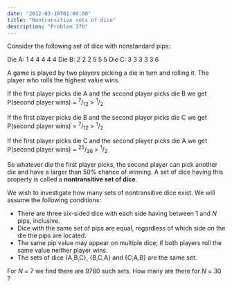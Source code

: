 ```yaml
---
date: "2012-03-18T01:00:00"
title: "Nontransitive sets of dice"
description: "Problem 376"
---
```


<p>
Consider the following set of dice with nonstandard pips:
</p>
<p>
Die A: 1 4 4 4 4 4
Die B: 2 2 2 5 5 5
Die C: 3 3 3 3 3 6</p>
<p>
A game is played by two players picking a die in turn and rolling it. The player who rolls the highest value wins.
</p>
<p>
If the first player picks die A and the second player picks die B we get
P(second player wins) = <sup>7</sup>/<sub>12</sub> &gt; <sup>1</sup>/<sub>2</sub></p>
<p>
If the first player picks die B and the second player picks die C we get
P(second player wins) = <sup>7</sup>/<sub>12</sub> &gt; <sup>1</sup>/<sub>2</sub></p>
<p>
If the first player picks die C and the second player picks die A we get
P(second player wins) = <sup>25</sup>/<sub>36</sub> &gt; <sup>1</sup>/<sub>2</sub></p>
<p>
So whatever die the first player picks, the second player can pick another die and have a larger than 50% chance of winning.
A set of dice having this property is called a <b>nontransitive set of dice</b>.
</p>
<p>
We wish to investigate how many sets of nontransitive dice exist. We will assume the following conditions:</p><ul><li>There are three six-sided dice with each side having between 1 and <var>N</var> pips, inclusive.</li>
<li>Dice with the same set of pips are equal, regardless of which side on the die the pips are located.</li>
<li>The same pip value may appear on multiple dice; if both players roll the same value neither player wins.</li>
<li>The sets of dice {A,B,C}, {B,C,A} and {C,A,B} are the same set.</li>
</ul><p>
For <var>N</var> = 7 we find there are 9780 such sets.
How many are there for <var>N</var> = 30 ?
</p>

